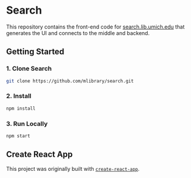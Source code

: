 # Search
This repository contains the front-end code for [search.lib.umich.edu](https://search.lib.umich.edu/) that generates the UI and connects to the middle and backend.

## Getting Started
### 1. Clone Search
```bash
git clone https://github.com/mlibrary/search.git
```

### 2. Install
```bash
npm install
```

### 3. Run Locally
```bash
npm start
```

## Create React App
This project was originally built with [`create-react-app`](https://www.npmjs.com/package/create-react-app).
